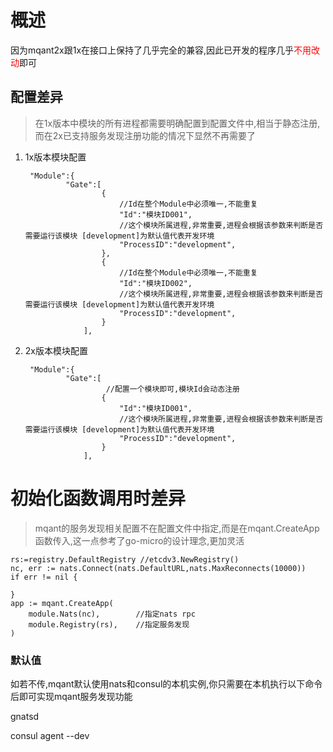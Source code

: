 # 概述

因为mqant2x跟1x在接口上保持了几乎完全的兼容,因此已开发的程序几乎<font color=red>不用改动</font>即可

## 配置差异

> 在1x版本中模块的所有进程都需要明确配置到配置文件中,相当于静态注册,而在2x已支持服务发现注册功能的情况下显然不再需要了

1. 1x版本模块配置

        "Module":{
                "Gate":[
                        {
                            //Id在整个Module中必须唯一,不能重复
                            "Id":"模块ID001",
                            //这个模块所属进程,非常重要,进程会根据该参数来判断是否需要运行该模块 [development]为默认值代表开发环境
                            "ProcessID":"development",
                        },
                        {
                            //Id在整个Module中必须唯一,不能重复
                            "Id":"模块ID002",
                            //这个模块所属进程,非常重要,进程会根据该参数来判断是否需要运行该模块 [development]为默认值代表开发环境
                            "ProcessID":"development",
                        }
                    ],


1. 2x版本模块配置

        "Module":{
                "Gate":[
                         //配置一个模块即可,模块Id会动态注册
                        {
                            "Id":"模块ID001",
                            //这个模块所属进程,非常重要,进程会根据该参数来判断是否需要运行该模块 [development]为默认值代表开发环境
                            "ProcessID":"development",
                        }
                    ],


# 初始化函数调用时差异

> mqant的服务发现相关配置不在配置文件中指定,而是在mqant.CreateApp函数传入,这一点参考了go-micro的设计理念,更加灵活


    rs:=registry.DefaultRegistry //etcdv3.NewRegistry()
	nc, err := nats.Connect(nats.DefaultURL,nats.MaxReconnects(10000))
	if err != nil {

	}
	app := mqant.CreateApp(
		module.Nats(nc),        //指定nats rpc
		module.Registry(rs),    //指定服务发现
	)

### 默认值
如若不传,mqant默认使用nats和consul的本机实例,你只需要在本机执行以下命令后即可实现mqant服务发现功能

gnatsd

consul agent --dev



